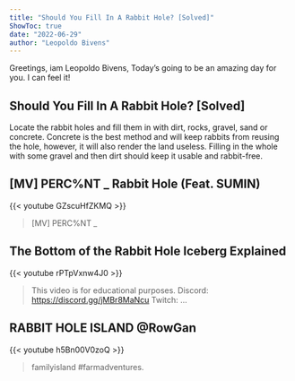 ```yaml
---
title: "Should You Fill In A Rabbit Hole? [Solved]"
ShowToc: true 
date: "2022-06-29"
author: "Leopoldo Bivens" 
---
```


Greetings, iam Leopoldo Bivens, Today’s going to be an amazing day for you. I can feel it!
## Should You Fill In A Rabbit Hole? [Solved]
 Locate the rabbit holes and fill them in with dirt, rocks, gravel, sand or concrete. Concrete is the best method and will keep rabbits from reusing the hole, however, it will also render the land useless. Filling in the whole with some gravel and then dirt should keep it usable and rabbit-free.

## [MV] PERC%NT _ Rabbit Hole (Feat. SUMIN)
{{< youtube GZscuHfZKMQ >}}
>[MV] PERC%NT _ 

## The Bottom of the Rabbit Hole Iceberg Explained
{{< youtube rPTpVxnw4J0 >}}
>This video is for educational purposes. Discord: https://discord.gg/jMBr8MaNcu Twitch: ...

## RABBIT HOLE ISLAND @RowGan
{{< youtube h5Bn00V0zoQ >}}
>familyisland #farmadventures.


